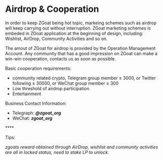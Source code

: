 # Airdrop & Cooperation

In order to keep ZGoat being hot topic, markeing schemes such as airdrop will keep carrying out without interruption. ZGoat marketing schemes is embeded in ZGoat application at the beginning of design, including: Wishlist, AirDrop, Community Activities and so on. 

The amout of ZGoat for airdrop is provided by the Operation Management Account. Any community that has a good impression on ZGoat can make a win-win cooperation, contacts us as soon as possible.

Basic cooperation requirements:

* community related crypto, Telegram group member ≥ 3000, or Twitter following ≥ 30000, or WeChat group member ≥ 300
* Low threshold of airdrop participation
* Entertainment

Business Contact Information:

* Telegraph: _**@zgoat\_org**_
* WeChat: _**zgoat\_org**_

\*\*\*\*

Tips: 

_zgoats reward obtained through AirDrop, wishlist and community activities are all in locked status, need to stake LP to unlock._

